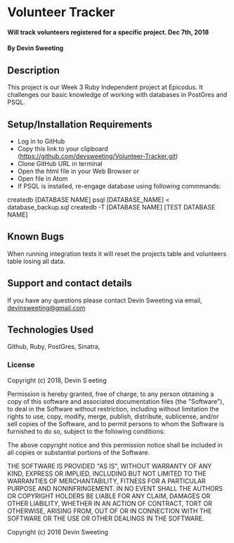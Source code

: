 # Volunteer Tracker

#### Will track volunteers registered for a specific project. Dec 7th, 2018

#### By Devin Sweeting

## Description

This project is our Week 3 Ruby Independent project at Epicodus. It challenges our basic knowledge of working with databases in PostGres and PSQL.

## Setup/Installation Requirements

* Log in to GitHub
* Copy this link to your clipboard (https://github.com/devsweeting/Volunteer-Tracker.git)
* Clone GitHub URL in terminal
* Open the html file in your Web Browser or
* Open file in Atom
* If PSQL is installed, re-engage database using following commmands:

createdb [DATABASE NAME]
psql [DATABASE_NAME] < database_backup.sql
createdb -T [DATABASE NAME] [TEST DATABASE NAME]

## Known Bugs

When running integration tests it will reset the projects table and volunteers table losing all data.

## Support and contact details

If you have any questions please contact Devin Sweeting via email, devinsweeting@gmail.com

## Technologies Used

Github, Ruby, PostGres, Sinatra,

### License

Copyright (c) 2018, Devin S eeting

Permission is hereby granted, free of charge, to any person obtaining a copy of this software and associated documentation files (the "Software"), to deal in the Software without restriction, including without limitation the rights to use, copy, modify, merge, publish, distribute, sublicense, and/or sell copies of the Software, and to permit persons to whom the Software is furnished to do so, subject to the following conditions:

The above copyright notice and this permission notice shall be included in all copies or substantial portions of the Software.

THE SOFTWARE IS PROVIDED "AS IS", WITHOUT WARRANTY OF ANY KIND, EXPRESS OR IMPLIED, INCLUDING BUT NOT LIMITED TO THE WARRANTIES OF MERCHANTABILITY, FITNESS FOR A PARTICULAR PURPOSE AND NONINFRINGEMENT. IN NO EVENT SHALL THE AUTHORS OR COPYRIGHT HOLDERS BE LIABLE FOR ANY CLAIM, DAMAGES OR OTHER LIABILITY, WHETHER IN AN ACTION OF CONTRACT, TORT OR OTHERWISE, ARISING FROM, OUT OF OR IN CONNECTION WITH THE SOFTWARE OR THE USE OR OTHER DEALINGS IN THE SOFTWARE.

Copyright (c) 2018 Devin Sweeting
